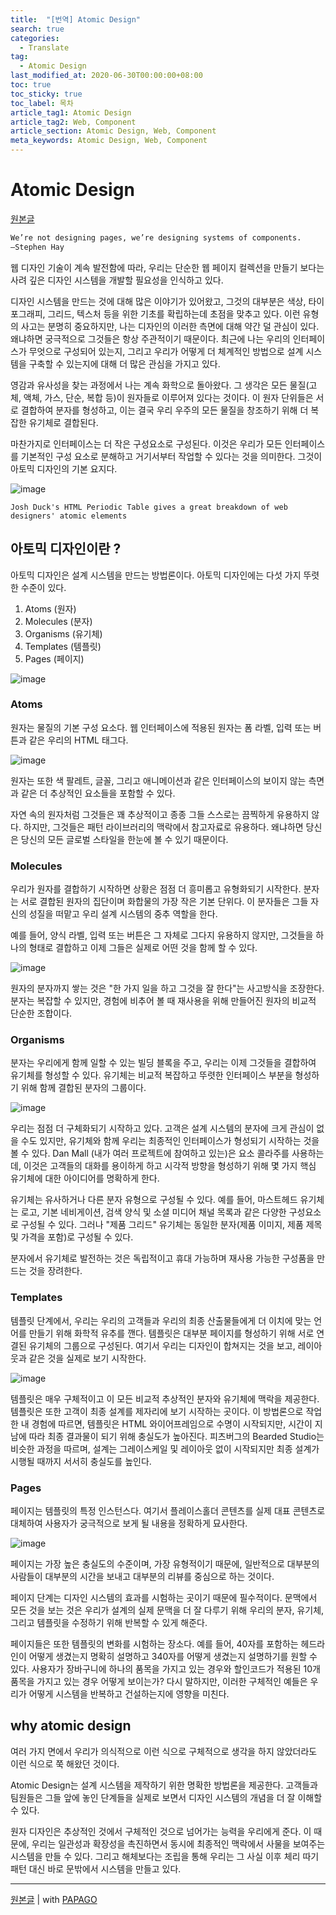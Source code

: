 ```yaml
---
title:  "[번역] Atomic Design"
search: true
categories: 
  - Translate
tag:
  - Atomic Design
last_modified_at: 2020-06-30T00:00:00+08:00
toc: true
toc_sticky: true
toc_label: 목차
article_tag1: Atomic Design
article_tag2: Web, Component
article_section: Atomic Design, Web, Component
meta_keywords: Atomic Design, Web, Component
---
```


# Atomic Design

[원본글](https://bradfrost.com/blog/post/atomic-web-design/)


```html
We’re not designing pages, we’re designing systems of components. 
—Stephen Hay
```

웹 디자인 기술이 계속 발전함에 따라, 우리는 단순한 웹 페이지 컬렉션을 만들기 보다는 사려 깊은 디자인 시스템을 개발할 필요성을 인식하고 있다.

디자인 시스템을 만드는 것에 대해 많은 이야기가 있어왔고, 그것의 대부분은 색상, 타이포그래피, 그리드, 텍스처 등을 위한 기초를 확립하는데 초점을 맞추고 있다. 이런 유형의 사고는 분명히 중요하지만, 나는 디자인의 이러한 측면에 대해 약간 덜 관심이 있다. 왜냐하면 궁극적으로 그것들은 항상 주관적이기 때문이다. 최근에 나는 우리의 인터페이스가 무엇으로 구성되어 있는지, 그리고 우리가 어떻게 더 체계적인 방법으로 설계 시스템을 구축할 수 있는지에 대해 더 많은 관심을 가지고 있다.

영감과 유사성을 찾는 과정에서 나는 계속 화학으로 돌아왔다. 그 생각은 모든 물질(고체, 액체, 가스, 단순, 복합 등)이 원자들로 이루어져 있다는 것이다. 이 원자 단위들은 서로 결합하여 분자를 형성하고, 이는 결국 우리 우주의 모든 물질을 창조하기 위해 더 복잡한 유기체로 결합된다.

마찬가지로 인터페이스는 더 작은 구성요소로 구성된다. 이것은 우리가 모든 인터페이스를 기본적인 구성 요소로 분해하고 거기서부터 작업할 수 있다는 것을 의미한다. 그것이 아토믹 디자인의 기본 요지다.

![image](https://user-images.githubusercontent.com/34367843/86003584-fcd01e80-ba4c-11ea-8239-76851131577b.png)

`Josh Duck's HTML Periodic Table gives a great breakdown of web designers' atomic elements`


## 아토믹 디자인이란 ?


아토믹 디자인은 설계 시스템을 만드는 방법론이다. 아토믹 디자인에는 다섯 가지 뚜렷한 수준이 있다.

1. Atoms (원자)
2. Molecules (분자)
3. Organisms (유기체)
4. Templates (템플릿)
5. Pages (페이지)

![image](https://user-images.githubusercontent.com/34367843/86003815-520c3000-ba4d-11ea-9d2e-84e5da17ef38.png)


### Atoms

원자는 물질의 기본 구성 요소다. 웹 인터페이스에 적용된 원자는 폼 라벨, 입력 또는 버튼과 같은 우리의 HTML 태그다.

![image](https://user-images.githubusercontent.com/34367843/86003852-60f2e280-ba4d-11ea-8ba0-afebda611921.png)


원자는 또한 색 팔레트, 글꼴, 그리고 애니메이션과 같은 인터페이스의 보이지 않는 측면과 같은 더 추상적인 요소들을 포함할 수 있다.

자연 속의 원자처럼 그것들은 꽤 추상적이고 종종 그들 스스로는 끔찍하게 유용하지 않다. 하지만, 그것들은 패턴 라이브러리의 맥락에서 참고자료로 유용하다. 왜냐하면 당신은 당신의 모든 글로벌 스타일을 한눈에 볼 수 있기 때문이다.

### Molecules

우리가 원자를 결합하기 시작하면 상황은 점점 더 흥미롭고 유형화되기 시작한다. 분자는 서로 결합된 원자의 집단이며 화합물의 가장 작은 기본 단위다. 이 분자들은 그들 자신의 성질을 떠맡고 우리 설계 시스템의 중추 역할을 한다.

예를 들어, 양식 라벨, 입력 또는 버튼은 그 자체로 그다지 유용하지 않지만, 그것들을 하나의 형태로 결합하고 이제 그들은 실제로 어떤 것을 함께 할 수 있다.

![image](https://user-images.githubusercontent.com/34367843/86003936-7ff17480-ba4d-11ea-86ad-415a5e35bd0e.png)


원자의 분자까지 쌓는 것은 "한 가지 일을 하고 그것을 잘 한다"는 사고방식을 조장한다. 분자는 복잡할 수 있지만, 경험에 비추어 볼 때 재사용을 위해 만들어진 원자의 비교적 단순한 조합이다.



### Organisms

분자는 우리에게 함께 일할 수 있는 빌딩 블록을 주고, 우리는 이제 그것들을 결합하여 유기체를 형성할 수 있다. 유기체는 비교적 복잡하고 뚜렷한 인터페이스 부분을 형성하기 위해 함께 결합된 분자의 그룹이다.


![image](https://user-images.githubusercontent.com/34367843/86003977-91d31780-ba4d-11ea-962d-70c913e0108f.png)


우리는 점점 더 구체화되기 시작하고 있다. 고객은 설계 시스템의 분자에 크게 관심이 없을 수도 있지만, 유기체와 함께 우리는 최종적인 인터페이스가 형성되기 시작하는 것을 볼 수 있다. Dan Mall (내가 여러 프로젝트에 참여하고 있는)은 요소 콜라주를 사용하는데, 이것은 고객들의 대화를 용이하게 하고 시각적 방향을 형성하기 위해 몇 가지 핵심 유기체에 대한 아이디어를 명확하게 한다.

유기체는 유사하거나 다른 분자 유형으로 구성될 수 있다. 예를 들어, 마스트헤드 유기체는 로고, 기본 네비게이션, 검색 양식 및 소셜 미디어 채널 목록과 같은 다양한 구성요소로 구성될 수 있다. 그러나 "제품 그리드" 유기체는 동일한 분자(제품 이미지, 제품 제목 및 가격을 포함)로 구성될 수 있다.

분자에서 유기체로 발전하는 것은 독립적이고 휴대 가능하며 재사용 가능한 구성품을 만드는 것을 장려한다.


### Templates

템플릿 단계에서, 우리는 우리의 고객들과 우리의 최종 산출물들에게 더 이치에 맞는 언어를 만들기 위해 화학적 유추를 깬다. 템플릿은 대부분 페이지를 형성하기 위해 서로 연결된 유기체의 그룹으로 구성된다. 여기서 우리는 디자인이 합쳐지는 것을 보고, 레이아웃과 같은 것을 실제로 보기 시작한다.


![image](https://user-images.githubusercontent.com/34367843/86004053-ac0cf580-ba4d-11ea-88fe-ad9e26dbe685.png)


템플릿은 매우 구체적이고 이 모든 비교적 추상적인 분자와 유기체에 맥락을 제공한다. 템플릿은 또한 고객이 최종 설계를 제자리에 보기 시작하는 곳이다. 이 방법론으로 작업한 내 경험에 따르면, 템플릿은 HTML 와이어프레임으로 수명이 시작되지만, 시간이 지남에 따라 최종 결과물이 되기 위해 충실도가 높아진다. 피츠버그의 Bearded Studio는 비슷한 과정을 따르며, 설계는 그레이스케일 및 레이아웃 없이 시작되지만 최종 설계가 시행될 때까지 서서히 충실도를 높인다.

### Pages

페이지는 템플릿의 특정 인스턴스다. 여기서 플레이스홀더 콘텐츠를 실제 대표 콘텐츠로 대체하여 사용자가 궁극적으로 보게 될 내용을 정확하게 묘사한다.

![image](https://user-images.githubusercontent.com/34367843/86004117-c5ae3d00-ba4d-11ea-9697-48e16aaf703f.png)

페이지는 가장 높은 충실도의 수준이며, 가장 유형적이기 때문에, 일반적으로 대부분의 사람들이 대부분의 시간을 보내고 대부분의 리뷰를 중심으로 하는 것이다.

페이지 단계는 디자인 시스템의 효과를 시험하는 곳이기 때문에 필수적이다. 문맥에서 모든 것을 보는 것은 우리가 설계의 실제 문맥을 더 잘 다루기 위해 우리의 분자, 유기체, 그리고 템플릿을 수정하기 위해 반복할 수 있게 해준다.

페이지들은 또한 템플릿의 변화를 시험하는 장소다. 예를 들어, 40자를 포함하는 헤드라인이 어떻게 생겼는지 명확히 설명하고 340자를 어떻게 생겼는지 설명하기를 원할 수 있다. 사용자가 장바구니에 하나의 품목을 가지고 있는 경우와 할인코드가 적용된 10개 품목을 가지고 있는 경우 어떻게 보이는가? 다시 말하지만, 이러한 구체적인 예들은 우리가 어떻게 시스템을 반복하고 건설하는지에 영향을 미친다.

## why atomic design

여러 가지 면에서 우리가 의식적으로 이런 식으로 구체적으로 생각을 하지 않았더라도 이런 식으로 쭉 해왔던 것이다.

Atomic Design는 설계 시스템을 제작하기 위한 명확한 방법론을 제공한다. 고객들과 팀원들은 그들 앞에 놓인 단계들을 실제로 보면서 디자인 시스템의 개념을 더 잘 이해할 수 있다.

원자 디자인은 추상적인 것에서 구체적인 것으로 넘어가는 능력을 우리에게 준다. 이 때문에, 우리는 일관성과 확장성을 촉진하면서 동시에 최종적인 맥락에서 사물을 보여주는 시스템을 만들 수 있다. 그리고 해체보다는 조립을 통해 우리는 그 사실 이후 체리 따기 패턴 대신 바로 문밖에서 시스템을 만들고 있다.

---

[원본글](https://bradfrost.com/blog/post/atomic-web-design/) | with [PAPAGO](https://papago.naver.com/)
